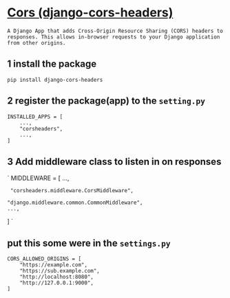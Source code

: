 #  [Cors (django-cors-headers)](https://pypi.org/project/django-cors-headers/)
`A Django App that adds Cross-Origin Resource Sharing (CORS) headers to responses. This allows in-browser requests to your Django application from other origins.
`
## 1 install the package
```
pip install django-cors-headers
```
## 2 register the package(app) to the `setting.py`
```
INSTALLED_APPS = [
    ...,
    "corsheaders",
    ...,
]
```
## 3 Add middleware class to listen in on responses
`
MIDDLEWARE = [
    ...,
   ```
    "corsheaders.middleware.CorsMiddleware",
   ```
    "django.middleware.common.CommonMiddleware",
    ...,
]
`
## put this some were in the `settings.py`
```
CORS_ALLOWED_ORIGINS = [
    "https://example.com",
    "https://sub.example.com",
    "http://localhost:8080",
    "http://127.0.0.1:9000",
]
```